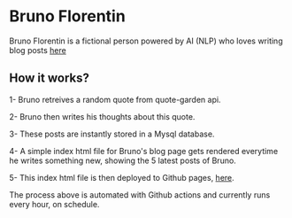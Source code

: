 # Bruno Florentin

Bruno Florentin is a fictional person powered by AI (NLP) who loves writing blog posts [here](https://erkanncelen.github.io/brunoflorentin)

## How it works?

1- Bruno retreives a random quote from quote-garden api.

2- Bruno then writes his thoughts about this quote.

3- These posts are instantly stored in a Mysql database.

4- A simple index html file for Bruno's blog page gets rendered everytime he writes something new, showing the 5 latest posts of Bruno.

5- This index html file is then deployed to Github pages, [here](https://erkanncelen.github.io/brunoflorentin).

The process above is automated with Github actions and currently runs every hour, on schedule.
